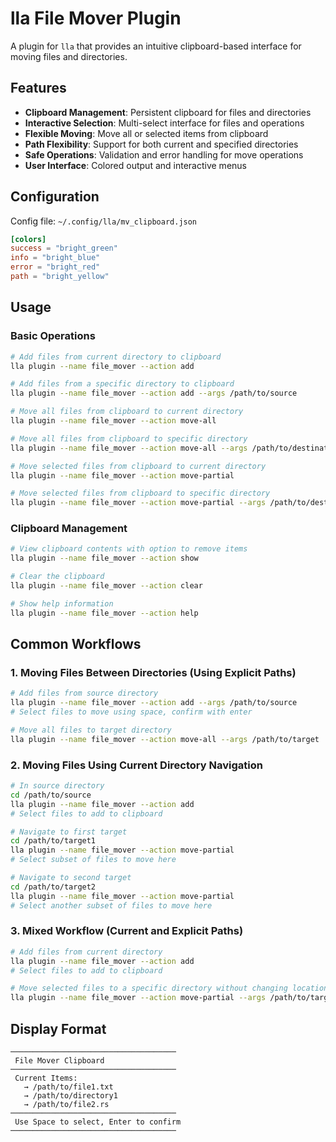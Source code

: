 # lla File Mover Plugin

A plugin for `lla` that provides an intuitive clipboard-based interface for moving files and directories.

## Features

- **Clipboard Management**: Persistent clipboard for files and directories
- **Interactive Selection**: Multi-select interface for files and operations
- **Flexible Moving**: Move all or selected items from clipboard
- **Path Flexibility**: Support for both current and specified directories
- **Safe Operations**: Validation and error handling for move operations
- **User Interface**: Colored output and interactive menus

## Configuration

Config file: `~/.config/lla/mv_clipboard.json`

```toml
[colors]
success = "bright_green"
info = "bright_blue"
error = "bright_red"
path = "bright_yellow"
```

## Usage

### Basic Operations

```bash
# Add files from current directory to clipboard
lla plugin --name file_mover --action add

# Add files from a specific directory to clipboard
lla plugin --name file_mover --action add --args /path/to/source

# Move all files from clipboard to current directory
lla plugin --name file_mover --action move-all

# Move all files from clipboard to specific directory
lla plugin --name file_mover --action move-all --args /path/to/destination

# Move selected files from clipboard to current directory
lla plugin --name file_mover --action move-partial

# Move selected files from clipboard to specific directory
lla plugin --name file_mover --action move-partial --args /path/to/destination
```

### Clipboard Management

```bash
# View clipboard contents with option to remove items
lla plugin --name file_mover --action show

# Clear the clipboard
lla plugin --name file_mover --action clear

# Show help information
lla plugin --name file_mover --action help
```

## Common Workflows

### 1. Moving Files Between Directories (Using Explicit Paths)

```bash
# Add files from source directory
lla plugin --name file_mover --action add --args /path/to/source
# Select files to move using space, confirm with enter

# Move all files to target directory
lla plugin --name file_mover --action move-all --args /path/to/target
```

### 2. Moving Files Using Current Directory Navigation

```bash
# In source directory
cd /path/to/source
lla plugin --name file_mover --action add
# Select files to add to clipboard

# Navigate to first target
cd /path/to/target1
lla plugin --name file_mover --action move-partial
# Select subset of files to move here

# Navigate to second target
cd /path/to/target2
lla plugin --name file_mover --action move-partial
# Select another subset of files to move here
```

### 3. Mixed Workflow (Current and Explicit Paths)

```bash
# Add files from current directory
lla plugin --name file_mover --action add
# Select files to add to clipboard

# Move selected files to a specific directory without changing location
lla plugin --name file_mover --action move-partial --args /path/to/target
```

## Display Format

```
─────────────────────────────────────
 File Mover Clipboard
─────────────────────────────────────
 Current Items:
   → /path/to/file1.txt
   → /path/to/directory1
   → /path/to/file2.rs
─────────────────────────────────────
 Use Space to select, Enter to confirm
─────────────────────────────────────
```
